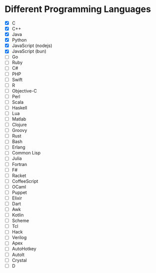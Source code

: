Different Programming Languages
===============================
 - [x] C
 - [x] C++
 - [x] Java
 - [x] Python
 - [x] JavaScript (nodejs)
 - [x] JavaScript (bun)
 - [ ] Go
 - [ ] Ruby
 - [ ] C#
 - [ ] PHP
 - [ ] Swift
 - [ ] R
 - [ ] Objective-C
 - [ ] Perl
 - [ ] Scala
 - [ ] Haskell
 - [ ] Lua
 - [ ] Matlab
 - [ ] Clojure
 - [ ] Groovy
 - [ ] Rust
 - [ ] Bash
 - [ ] Erlang
 - [ ] Common Lisp
 - [ ] Julia
 - [ ] Fortran
 - [ ] F#
 - [ ] Racket
 - [ ] CoffeeScript
 - [ ] OCaml
 - [ ] Puppet
 - [ ] Elixir
 - [ ] Dart
 - [ ] Awk
 - [ ] Kotlin
 - [ ] Scheme
 - [ ] Tcl
 - [ ] Hack
 - [ ] Verilog
 - [ ] Apex
 - [ ] AutoHotkey
 - [ ] AutoIt
 - [ ] Crystal
 - [ ] D   